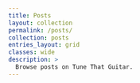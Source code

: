 ```yaml
---
title: Posts
layout: collection
permalink: /posts/
collection: posts
entries_layout: grid
classes: wide
description: >
  Browse posts on Tune That Guitar.
---
```

